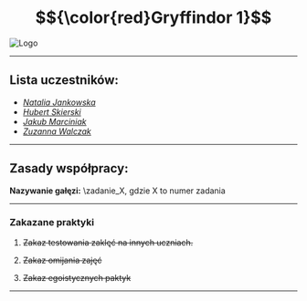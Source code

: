# $${\color{red}Gryffindor 1}$$

![Logo](imgs/gryffindor_logo.jpg)

---

## **Lista uczestników:**

- [*Natalia Jankowska*](https://github.com/nataliajankowska)
- [*Hubert Skierski*](https://github.com/skierhu1UEP)
- [*Jakub Marciniak*](https://github.com/kvbek)
- [*Zuzanna Walczak*](https://github.com/zwalczak)

---

## **Zasady współpracy:**

**Nazywanie gałęzi:** \zadanie_X\, gdzie X to numer zadania

---

### **Zakazane praktyki**

1. ~~Zakaz testowania zaklęć na innych uczniach.~~

2. ~~Zakaz omijania zajęć~~

3. ~~Zakaz egoistycznych paktyk~~

---

